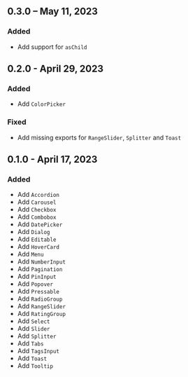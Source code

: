 ## 0.3.0 – May 11, 2023

### Added

- Add support for `asChild`

## 0.2.0 - April 29, 2023

### Added

- Add `ColorPicker`

### Fixed

- Add missing exports for `RangeSlider`, `Splitter` and `Toast`

## 0.1.0 - April 17, 2023

### Added

- Add `Accordion`
- Add `Carousel`
- Add `Checkbox`
- Add `Combobox`
- Add `DatePicker`
- Add `Dialog`
- Add `Editable`
- Add `HoverCard`
- Add `Menu`
- Add `NumberInput`
- Add `Pagination`
- Add `PinInput`
- Add `Popover`
- Add `Pressable`
- Add `RadioGroup`
- Add `RangeSlider`
- Add `RatingGroup`
- Add `Select`
- Add `Slider`
- Add `Splitter`
- Add `Tabs`
- Add `TagsInput`
- Add `Toast`
- Add `Tooltip`
